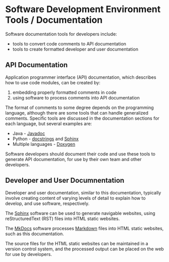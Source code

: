 # Software Development Environment Tools / Documentation

Software documentation tools for developers include:

* tools to convert code comments to API documentation
* tools to create formatted developer and user documentation

## API Documentation

Application programmer interface (API) documentation, which describes how to use code modules, can be created by:

1. embedding properly formatted comments in code
2. using software to process comments into API documentation

The format of comments to some degree depends on the programming language, although there are some tools that can handle generalized comments.
Specific tools are discussed in the documentation sections for each language, but several examples are:

* Java - [Javadoc](https://en.wikipedia.org/wiki/Javadoc)
* Python - [docstrings](https://en.wikipedia.org/wiki/Docstring) and [Sphinx](https://en.wikipedia.org/wiki/Sphinx_(documentation_generator))
* Multiple languages - [Doxygen](https://en.wikipedia.org/wiki/Doxygen)

Software developers should document their code and use these tools to generate API documentation, for use by their own team and other developers.

## Developer and User  Documnentation

Developer and user documentation, similar to this documentation, typically involve creating content of varying levels of detail to explain
how to develop, and use software, respectively.

The [Sphinx](https://en.wikipedia.org/wiki/Sphinx_(documentation_generator)) software can be used to generate navigable websites,
using reStructuredText (RST) files into HTML static websites.

The [MkDocs](http://www.mkdocs.org) software processes [Markdown](https://en.wikipedia.org/wiki/Markdown) files into HTML static websites, such as this documentation.

The source files for the HTML static websites can be maintained in a version control system, and the processed output can be placed on the web for use by developers.
